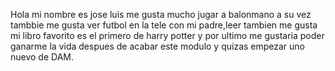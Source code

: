 Hola mi nombre es jose luis me gusta mucho jugar a balonmano a su vez tambbie me gusta ver futbol en la tele con mi padre,leer tambien me gusta mi libro favorito es el primero de harry potter y por ultimo me gustaria poder ganarme la vida despues de acabar este modulo y quizas empezar uno nuevo de DAM.
